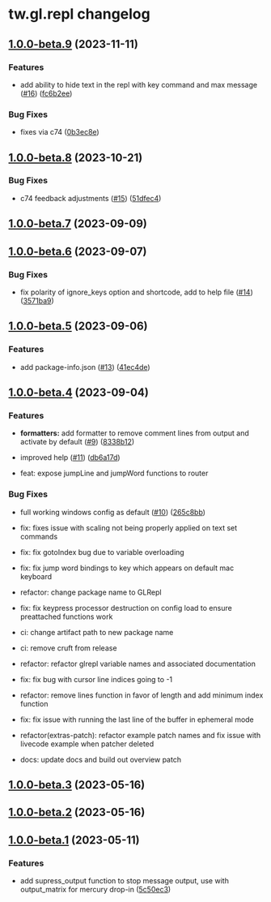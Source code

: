 # tw.gl.repl changelog

## [1.0.0-beta.9](https://github.com/twhiston/tw.gl.repl/compare/1.0.0-beta.8...1.0.0-beta.9) (2023-11-11)


### Features

* add ability to hide text in the repl with key command and max message ([#16](https://github.com/twhiston/tw.gl.repl/issues/16)) ([fc6b2ee](https://github.com/twhiston/tw.gl.repl/commit/fc6b2ee20fbe739b258586eea88b93fc34676946))


### Bug Fixes

* fixes via c74 ([0b3ec8e](https://github.com/twhiston/tw.gl.repl/commit/0b3ec8ec88142d35bb89b3d5fc61d4f96b370476))

## [1.0.0-beta.8](https://github.com/twhiston/tw.gl.repl/compare/1.0.0-beta.7...1.0.0-beta.8) (2023-10-21)


### Bug Fixes

* c74 feedback adjustments ([#15](https://github.com/twhiston/tw.gl.repl/issues/15)) ([51dfec4](https://github.com/twhiston/tw.gl.repl/commit/51dfec48305f53a137a05a3154b0d4796fbc246e))

## [1.0.0-beta.7](https://github.com/twhiston/tw.gl.repl/compare/1.0.0-beta.6...1.0.0-beta.7) (2023-09-09)

## [1.0.0-beta.6](https://github.com/twhiston/tw.gl.repl/compare/1.0.0-beta.5...1.0.0-beta.6) (2023-09-07)


### Bug Fixes

* fix polarity of ignore_keys option and shortcode, add to help file ([#14](https://github.com/twhiston/tw.gl.repl/issues/14)) ([3571ba9](https://github.com/twhiston/tw.gl.repl/commit/3571ba9423005d6da5b9557420b090a3858c9baa))

## [1.0.0-beta.5](https://github.com/twhiston/tw.gl.repl/compare/1.0.0-beta.4...1.0.0-beta.5) (2023-09-06)


### Features

* add package-info.json ([#13](https://github.com/twhiston/tw.gl.repl/issues/13)) ([41ec4de](https://github.com/twhiston/tw.gl.repl/commit/41ec4deccadf0f5fc32c6c1a5ba10a419d522ae7))

## [1.0.0-beta.4](https://github.com/twhiston/tw.gl.repl/compare/1.0.0-beta.3...1.0.0-beta.4) (2023-09-04)

### Features

* **formatters:** add formatter to remove comment lines from output and activate by default ([#9](https://github.com/twhiston/tw.gl.repl/issues/9)) ([8338b12](https://github.com/twhiston/tw.gl.repl/commit/8338b12fe0c3335e3045c633e71302c05becab14))

* improved help ([#11](https://github.com/twhiston/tw.gl.repl/issues/11)) ([db6a17d](https://github.com/twhiston/tw.gl.repl/commit/db6a17d11c9cde270b9da30e6c989840995dc364))

* feat: expose jumpLine and jumpWord functions to router

### Bug Fixes

* full working windows config as default ([#10](https://github.com/twhiston/tw.gl.repl/issues/10)) ([265c8bb](https://github.com/twhiston/tw.gl.repl/commit/265c8bbcaf461d8cb1cf41f97ae2183e1f237f13))

* fix: fixes issue with scaling not being properly applied on text set commands

* fix: fix gotoIndex bug due to variable overloading

* fix: fix jump word bindings to key which appears on default mac keyboard

* refactor: change package name to GLRepl

* fix: fix keypress processor destruction on config load to ensure preattached functions work

* ci: change artifact path to new package name

* ci: remove cruft from release

* refactor: refactor glrepl variable names and associated documentation

* fix: fix bug with cursor line indices going to -1

* refactor: remove lines function in favor of length and add minimum index function

* fix: fix issue with running the last line of the buffer in ephemeral mode

* refactor(extras-patch): refactor example patch names and fix issue with livecode example when patcher deleted

* docs: update docs and build out overview patch

## [1.0.0-beta.3](https://github.com/twhiston/th.gl.texteditor/compare/1.0.0-beta.2...1.0.0-beta.3) (2023-05-16)

## [1.0.0-beta.2](https://github.com/twhiston/th.gl.texteditor/compare/1.0.0-beta.1...1.0.0-beta.2) (2023-05-16)

## [1.0.0-beta.1](https://github.com/twhiston/th.gl.texteditor/compare/1.0.0-beta.0...1.0.0-beta.1) (2023-05-11)

### Features

* add supress_output function to stop message output, use with output_matrix for mercury drop-in ([5c50ec3](https://github.com/twhiston/th.gl.texteditor/commit/5c50ec364c58185c036ba26a2992cac758163003))